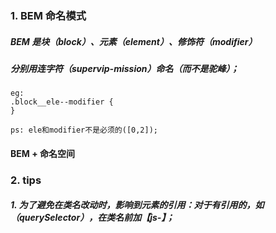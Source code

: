 ### 1. BEM 命名模式

##### BEM 是块（block）、元素（element）、修饰符（modifier）
##### 分别用连字符（supervip-mission）命名（而不是驼峰）；
```
eg:
.block__ele--modifier {
}

ps: ele和modifier不是必须的([0,2]);
```
#### BEM + 命名空间
  
### 2. tips
##### 1. 为了避免在类名改动时，影响到元素的引用：对于有引用的，如（querySelector），在类名前加【js-】；
